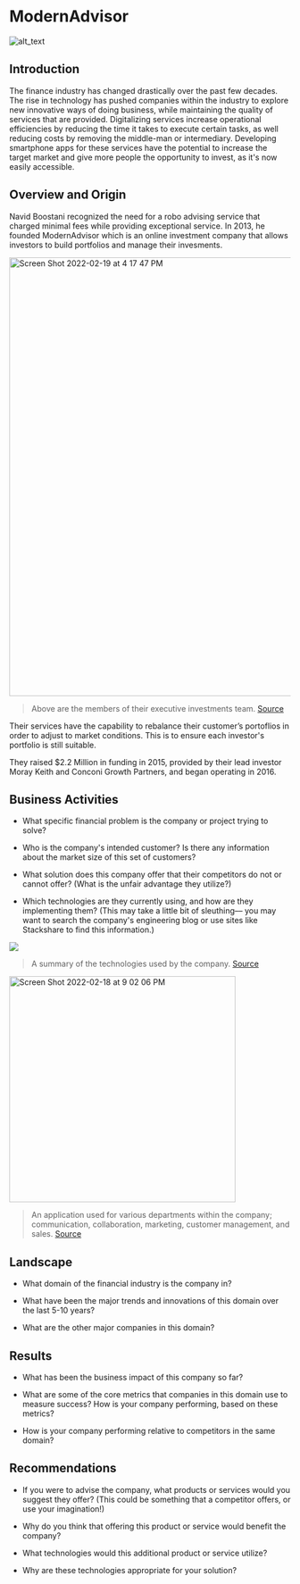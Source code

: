 # ModernAdvisor

![alt_text](https://user-images.githubusercontent.com/99091066/154779897-675790a6-e10a-4125-96a7-a25c812e7525.png)

## Introduction

The finance industry has changed drastically over the past few decades. The rise in technology has pushed companies within the industry to explore new innovative ways of doing business, while maintaining the quality of services that are provided. Digitalizing services increase operational efficiencies by reducing the time it takes to execute certain tasks, as well reducing costs by removing the middle-man or intermediary. Developing smartphone apps for these services have the potential to increase the target market and give more people the opportunity to invest, as it's now easily accessible. 

## Overview and Origin

Navid Boostani recognized the need for a robo advising service that charged minimal fees while providing exceptional service. In 2013, he founded ModernAdvisor which is an online investment company that allows investors to build portfolios and manage their invesments. 

<img width="786" alt="Screen Shot 2022-02-19 at 4 17 47 PM" src="https://user-images.githubusercontent.com/99091066/154819375-df3a2bd2-9090-4551-951b-a193949e9cc8.png">

   > Above are the members of their executive investments team. [Source](https://www.modernadvisor.ca/team/)
   


Their services have the capability to rebalance their customer’s portoflios in order to adjust to market conditions. This is to ensure each investor's portfolio is still suitable.

They raised $2.2 Million in funding in 2015, provided by their lead investor Moray Keith and Conconi Growth Partners, and began operating in 2016.


## Business Activities

* What specific financial problem is the company or project trying to solve?

* Who is the company's intended customer?  Is there any information about the market size of this set of customers?

* What solution does this company offer that their competitors do not or cannot offer? (What is the unfair advantage they utilize?)

* Which technologies are they currently using, and how are they implementing them? (This may take a little bit of sleuthing–– you may want to search the company's engineering blog or use sites like Stackshare to find this information.)

<img align="centre" src="https://user-images.githubusercontent.com/99091066/154779648-1aa9bc5d-4483-4c2b-81df-55e725b6290f.png">
   
   > A summary of the technologies used by the company. [Source](https://www.slintel.com/company/modernadvisor/5c3b00bcd55ae49f1b76e13a)

<img width="405" alt="Screen Shot 2022-02-18 at 9 02 06 PM" src="https://user-images.githubusercontent.com/99091066/154781849-49f48b56-0dc3-4ef3-84c7-1720211b5681.png">

   > An application used for various departments within the company; communication, collaboration, marketing, customer management, and sales. [Source](https://www.slintel.com/company/modernadvisor/5c3b00bcd55ae49f1b76e13a)

## Landscape

* What domain of the financial industry is the company in?

* What have been the major trends and innovations of this domain over the last 5-10 years?

* What are the other major companies in this domain?

## Results

* What has been the business impact of this company so far?

* What are some of the core metrics that companies in this domain use to measure success? How is your company performing, based on these metrics?

* How is your company performing relative to competitors in the same domain?

## Recommendations

* If you were to advise the company, what products or services would you suggest they offer? (This could be something that a competitor offers, or use your imagination!)

* Why do you think that offering this product or service would benefit the company?

* What technologies would this additional product or service utilize?

* Why are these technologies appropriate for your solution?
